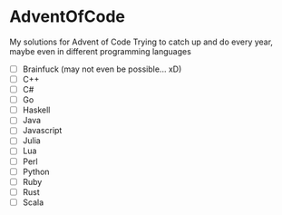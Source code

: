 # AdventOfCode
My solutions for Advent of Code
Trying to catch up and do every year, maybe even in different programming languages

- [ ] Brainfuck (may not even be possible... xD)
- [ ] C++
- [ ] C#
- [ ] Go
- [ ] Haskell
- [ ] Java
- [ ] Javascript
- [ ] Julia
- [ ] Lua
- [ ] Perl
- [ ] Python
- [ ] Ruby
- [ ] Rust
- [ ] Scala
